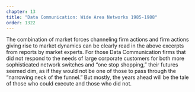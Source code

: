 ```yaml
---
chapter: 13
title: "Data Communication: Wide Area Networks 1985-1988"
order: 1322
---
```


The combination of market forces channeling firm actions and firm actions giving rise to market dynamics can be clearly read in the above excerpts from reports by market experts. For those Data Communication firms that did not respond to the needs of large corporate customers for both more sophisticated network switches and “one stop shopping,” their futures seemed dim, as if they would not be one of those to pass through the “narrowing neck of the funnel.” But mostly, the years ahead will be the tale of those who could execute and those who did not.
